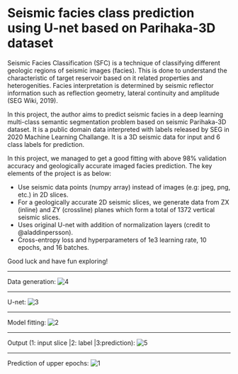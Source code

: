 # Seismic facies class prediction using U-net based on Parihaka-3D dataset

Seismic Facies Classification (SFC) is a technique of classifying different geologic regions of seismic images (facies). This is done to understand the characteristic of target reservoir based on it related properties and heterogenities. Facies interpretation is determined by seismic reflector information such as reflection geometry, lateral continuity and amplitude (SEG Wiki, 2019).

In this project, the author aims to predict seismic facies in a deep learning multi-class semantic segmentation problem based on seismic Parihaka-3D dataset. It is a public domain data interpreted with labels released by SEG in 2020 Machine Learning Challange. It is a 3D seismic data for input and 6 class labels for prediction. 

In this project, we managed to get a good fitting with above 98% validation accuracy and geologically accurate imaged facies prediction. The key elements of the project is as below:

- Use seismic data points (numpy array) instead of images (e.g: jpeg, png, etc.) in 2D slices.
- For a geologically accurate 2D seismic slices, we generate data from ZX (inline) and ZY (crossline) planes which form a total of 1372 vertical seismic slices.
- Uses original U-net with addition of normalization layers (credit to @aladdinpersson).
- Cross-entropy loss and hyperparameters of 1e3 learning rate, 10 epochs, and 16 batches.

Good luck and have fun exploring!
    
-----------------------------------------------------------------------------------------------
 
Data generation:
![4](https://user-images.githubusercontent.com/71542986/184467564-710df525-b929-4deb-aadd-3eeee6f9d123.jpg)

-----------------------------------------------------------------------------------------------

U-net:
![3](https://user-images.githubusercontent.com/71542986/184467686-992623a2-b155-4fa3-80d7-fa3d6c9dc42d.jpg)

-----------------------------------------------------------------------------------------------

Model fitting:
![2](https://user-images.githubusercontent.com/71542986/184467601-b782d23a-6fc0-4d0f-9b2b-0893cad4b1c5.jpg)

-----------------------------------------------------------------------------------------------

Output (1: input slice |2: label |3:prediction):
![5](https://user-images.githubusercontent.com/71542986/184467519-1659d1c0-e0bc-483a-b59f-2b72efa41ae8.jpg)

-----------------------------------------------------------------------------------------------

Prediction of upper epochs:
![1](https://user-images.githubusercontent.com/71542986/184467537-1ab0ba94-bd09-4596-ab83-374c66f4e4e8.jpg)
